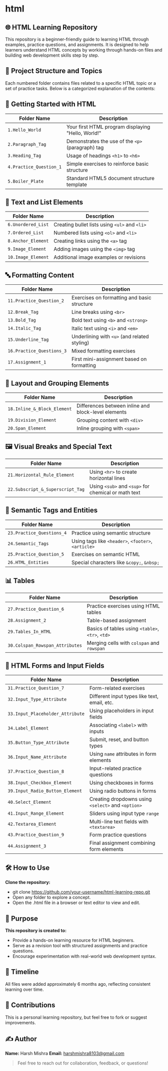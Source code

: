 # html

## 🌐 HTML Learning Repository

This repository is a beginner-friendly guide to learning HTML through examples, practice questions, and assignments. It is designed to help learners understand HTML concepts by working through hands-on files and building web development skills step by step.

## 📂 Project Structure and Topics

Each numbered folder contains files related to a specific HTML topic or a set of practice tasks. Below is a categorized explanation of the contents:

## 🚀 Getting Started with HTML

| Folder Name         | Description                                  |
|---------------------|----------------------------------------------|
| `1.Hello_World`     | Your first HTML program displaying "Hello, World!" |
| `2.Paragraph_Tag`   | Demonstrates the use of the `<p>` (paragraph) tag |
| `3.Heading_Tag`     | Usage of headings `<h1>` to `<h6>`              |
| `4.Practice_Question_1` | Simple exercises to reinforce basic structure |
| `5.Boiler_Plate`    | Standard HTML5 document structure template     |

## 📝 Text and List Elements

| Folder Name         | Description                                  |
|---------------------|----------------------------------------------|
| `6.Unordered_List`  | Creating bullet lists using `<ul>` and `<li>` |
| `7.Ordered_List`    | Numbered lists using `<ol>` and `<li>`        |
| `8.Anchor_Element`  | Creating links using the `<a>` tag            |
| `9.Image_Element`   | Adding images using the `<img>` tag           |
| `10.Image_Element`  | Additional image examples or revisions        |

## 🔤 Formatting Content

| Folder Name              | Description                                      |
|--------------------------|--------------------------------------------------|
| `11.Practice_Question_2` | Exercises on formatting and basic structure      |
| `12.Break_Tag`           | Line breaks using `<br>`                         |
| `13.Bold_Tag`            | Bold text using `<b>` and `<strong>`             |
| `14.Italic_Tag`          | Italic text using `<i>` and `<em>`               |
| `15.Underline_Tag`       | Underlining with `<u>` (and related styling)     |
| `16.Practice_Questions_3`| Mixed formatting exercises                        |
| `17.Assignment_1`        | First mini-assignment based on formatting        |

## 🧱 Layout and Grouping Elements

| Folder Name                  | Description                                         |
|------------------------------|-----------------------------------------------------|
| `18.Inline_&_Block_Element`  | Differences between inline and block-level elements |
| `19.Division_Element`        | Grouping content with `<div>`                       |
| `20.Span_Element`            | Inline grouping with `<span>`                      |

## 🖼️ Visual Breaks and Special Text

| Folder Name                  | Description                               |
|------------------------------|-------------------------------------------|
| `21.Horizontal_Rule_Element` | Using `<hr>` to create horizontal lines   |
| `22.Subscript_&_Superscript_Tag` | Using `<sub>` and `<sup>` for chemical or math text |

## 🧠 Semantic Tags and Entities

| Folder Name             | Description                                      |
|-------------------------|--------------------------------------------------|
| `23.Practice_Questions_4` | Practice using semantic structure              |
| `24.Semantic_Tags`      | Using tags like `<header>`, `<footer>`, `<article>` |
| `25.Practice_Question_5`| Exercises on semantic HTML                      |
| `26.HTML_Entities`      | Special characters like `&copy;`, `&nbsp;`      |

## 📊 Tables

| Folder Name                    | Description                                  |
|--------------------------------|----------------------------------------------|
| `27.Practice_Question_6`       | Practice exercises using HTML tables         |
| `28.Assignment_2`              | Table-based assignment                       |
| `29.Tables_In_HTML`            | Basics of tables using `<table>`, `<tr>`, `<td>` |
| `30.Colspan_Rowspan_Attributes`| Merging cells with `colspan` and `rowspan`  |

## 🧩 HTML Forms and Input Fields

| Folder Name                    | Description                                  |
|--------------------------------|----------------------------------------------|
| `31.Practice_Question_7`       | Form-related exercises                       |
| `32.Input_Type_Attribute`      | Different input types like text, email, etc. |
| `33.Input_Placeholder_Attribute`| Using placeholders in input fields          |
| `34.Label_Element`             | Associating `<label>` with inputs            |
| `35.Button_Type_Attribute`     | Submit, reset, and button types              |
| `36.Input_Name_Attribute`      | Using `name` attributes in form elements     |
| `37.Practice_Question_8`       | Input-related practice questions             |
| `38.Input_Checkbox_Element`    | Using checkboxes in forms                    |
| `39.Input_Radio_Button_Element`| Using radio buttons in forms                 |
| `40.Select_Element`            | Creating dropdowns using `<select>` and `<option>` |
| `41.Input_Range_Element`       | Sliders using input type `range`             |
| `42.Textarea_Element`          | Multi-line text fields with `<textarea>`     |
| `43.Practice_Question_9`       | Form practice questions                      |
| `44.Assignment_3`              | Final assignment combining form elements     |

## 🛠 How to Use

**Clone the repository:**
- git clone https://github.com/your-username/html-learning-repo.git
- Open any folder to explore a concept.
- Open the .html file in a browser or text editor to view and edit.

## 🎯 Purpose

**This repository is created to:**
- Provide a hands-on learning resource for HTML beginners.
- Serve as a revision tool with structured assignments and practice questions.
- Encourage experimentation with real-world web development syntax.

## 📅 Timeline
All files were added approximately 6 months ago, reflecting consistent learning over time.

## 📩 Contributions
This is a personal learning repository, but feel free to fork or suggest improvements.

## ✍️ Author
**Name:** Harsh Mishra
**Email:** harshmishra8103@gmail.com

> Feel free to reach out for collaboration, feedback, or questions!


